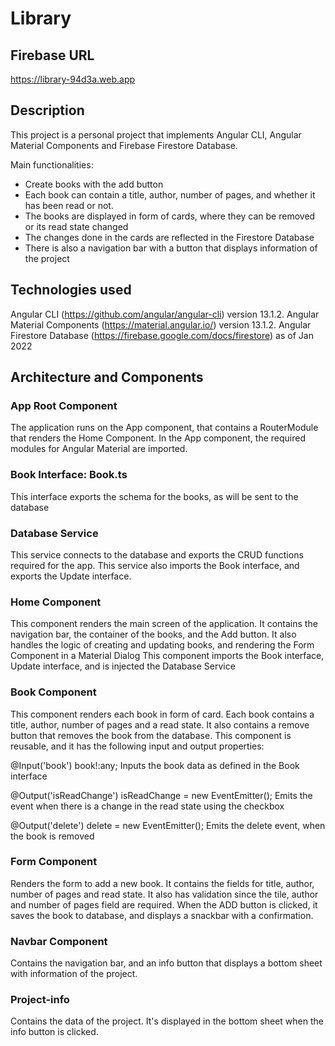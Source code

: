# Library

## Firebase URL

https://library-94d3a.web.app

## Description

This project is a personal project that implements Angular CLI, Angular Material Components and Firebase Firestore Database.

Main functionalities:
- Create books with the add button
- Each book can contain a title, author, number of pages, and whether it has been read or not.
- The books are displayed in form of cards, where they can be removed or its read state changed
- The changes done in the cards are reflected in the Firestore Database
- There is also a navigation bar with a button that displays information of the project

## Technologies used

Angular CLI (https://github.com/angular/angular-cli) version 13.1.2.
Angular Material Components (https://material.angular.io/) version 13.1.2.
Angular Firestore Database (https://firebase.google.com/docs/firestore) as of Jan 2022

## Architecture and Components

### App Root Component

The application runs on the App component, that contains a RouterModule that renders the Home Component.
In the App component, the required modules for Angular Material are imported.

### Book Interface: Book.ts

This interface exports the schema for the books, as will be sent to the database

### Database Service

This service connects to the database and exports the CRUD functions required for the app.
This service also imports the Book interface, and exports the Update interface.

### Home Component
This component renders the main screen of the application.
It contains the navigation bar, the container of the books, and the Add button.
It also handles the logic of creating and updating books, and rendering the Form Component in a Material Dialog
This component imports the Book interface, Update interface, and is injected the Database Service

### Book Component

This component renders each book in form of card.
Each book contains a title, author, number of pages and a read state.
It also contains a remove button that removes the book from the database.
This component is reusable, and it has the following input and output properties:

@Input('book') book!:any;
Inputs the book data as defined in the Book interface


@Output('isReadChange') isReadChange = new EventEmitter();
Emits the event when there is a change in the read state using the checkbox

 @Output('delete') delete = new EventEmitter();
 Emits the delete event, when the book is removed

 ### Form Component

 Renders the form to add a new book.
 It contains the fields for title, author, number of pages and read state.
 It also has validation since the tile, author and number of pages field are required.
 When the ADD button is clicked, it saves the book to database, and displays a snackbar with a confirmation.

 ### Navbar Component

 Contains the navigation bar, and an info button that displays a bottom sheet with information of the project.

 ### Project-info
 Contains the data of the project. It's displayed in the bottom sheet when the info button is clicked.
 
